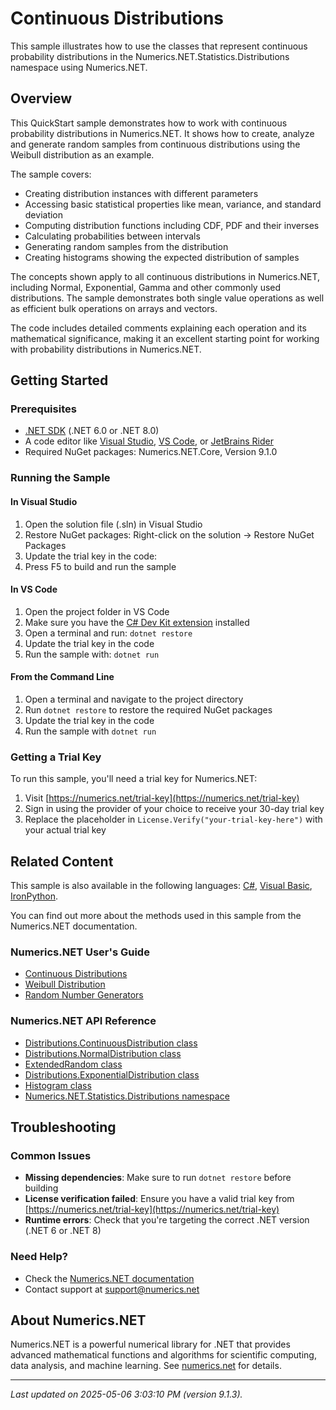 # Continuous Distributions

This sample illustrates how to use the classes that represent continuous probability distributions in the Numerics.NET.Statistics.Distributions namespace using Numerics.NET.

## Overview

This QuickStart sample demonstrates how to work with continuous probability distributions in 
Numerics.NET. It shows how to create, analyze and generate random samples from continuous 
distributions using the Weibull distribution as an example.

The sample covers:
- Creating distribution instances with different parameters
- Accessing basic statistical properties like mean, variance, and standard deviation
- Computing distribution functions including CDF, PDF and their inverses
- Calculating probabilities between intervals
- Generating random samples from the distribution
- Creating histograms showing the expected distribution of samples

The concepts shown apply to all continuous distributions in Numerics.NET, including Normal, 
Exponential, Gamma and other commonly used distributions. The sample demonstrates both single value 
operations as well as efficient bulk operations on arrays and vectors.

The code includes detailed comments explaining each operation and its mathematical significance, 
making it an excellent starting point for working with probability distributions in Numerics.NET.


## Getting Started

### Prerequisites

- [.NET SDK](https://dotnet.microsoft.com/download) (.NET 6.0 or .NET 8.0)
- A code editor like [Visual Studio](https://visualstudio.microsoft.com/), [VS Code](https://code.visualstudio.com/), or [JetBrains Rider](https://www.jetbrains.com/rider/)
- Required NuGet packages: Numerics.NET.Core, Version 9.1.0

### Running the Sample

#### In Visual Studio
1. Open the solution file (.sln) in Visual Studio
2. Restore NuGet packages: Right-click on the solution → Restore NuGet Packages
3. Update the trial key in the code:
4. Press F5 to build and run the sample

#### In VS Code

1. Open the project folder in VS Code
2. Make sure you have the [C# Dev Kit extension](https://marketplace.visualstudio.com/items?itemName=ms-dotnettools.csdevkit) installed
3. Open a terminal and run: `dotnet restore`
4. Update the trial key in the code 
5. Run the sample with: `dotnet run`

#### From the Command Line

1. Open a terminal and navigate to the project directory
2. Run `dotnet restore` to restore the required NuGet packages
3. Update the trial key in the code
4. Run the sample with `dotnet run`

### Getting a Trial Key

To run this sample, you'll need a trial key for Numerics.NET:

1. Visit [https://numerics.net/trial-key](https://numerics.net/trial-key)
2. Sign in using the provider of your choice to receive your 30-day trial key
3. Replace the placeholder in `License.Verify("your-trial-key-here")` with your actual trial key

## Related Content

This sample is also available in the following languages: 
[C#](https://github.com/NumericsDotNet/quickstart-csharp/tree/net8.0/statistics/probability-distributions/continuous-distributions), [Visual Basic](https://github.com/NumericsDotNet/quickstart-visualbasic/tree/net8.0/statistics/probability-distributions/continuous-distributions), [IronPython](https://github.com/NumericsDotNet/quickstart-ironpython/tree/net8.0/statistics/probability-distributions/continuous-distributions).

You can find out more about the methods used in this sample from the Numerics.NET documentation.

### Numerics.NET User's Guide

- [Continuous Distributions](https://numerics.net/documentation/latest/statistics/continuous-distributions/continuous-distributions)
- [Weibull Distribution](https://numerics.net/documentation/latest/statistics/continuous-distributions/weibull-distribution)
- [Random Number Generators](https://numerics.net/documentation/latest/mathematics/random-numbers/random-number-generators)

### Numerics.NET API Reference

- [Distributions.ContinuousDistribution class](https://numerics.net/documentation/latest/reference/numerics.net.statistics.distributions.continuousdistribution)
- [Distributions.NormalDistribution class](https://numerics.net/documentation/latest/reference/numerics.net.statistics.distributions.normaldistribution)
- [ExtendedRandom class](https://numerics.net/documentation/latest/reference/numerics.net.random.extendedrandom)
- [Distributions.ExponentialDistribution class](https://numerics.net/documentation/latest/reference/numerics.net.statistics.distributions.exponentialdistribution)
- [Histogram class](https://numerics.net/documentation/latest/reference/numerics.net.dataanalysis.histogram)
- [Numerics.NET.Statistics.Distributions namespace](https://numerics.net/documentation/latest/reference/numerics.net.statistics.distributions)


## Troubleshooting

### Common Issues

- **Missing dependencies**: Make sure to run `dotnet restore` before building
- **License verification failed**: Ensure you have a valid trial key from [https://numerics.net/trial-key](https://numerics.net/trial-key)
- **Runtime errors**: Check that you're targeting the correct .NET version (.NET 6 or .NET 8)

### Need Help?

- Check the [Numerics.NET documentation](https://numerics.net/documentation/)
- Contact support at [support@numerics.net](mailto:support@numerics.net?subject=ContinuousDistributions%20QuickStart%20Sample%20%28F%23%29)

## About Numerics.NET

Numerics.NET is a powerful numerical library for .NET that provides advanced mathematical 
functions and algorithms for scientific computing, data analysis, and machine learning.
See [numerics.net](https://numerics.net) for details.

---

_Last updated on 2025-05-06 3:03:10 PM (version 9.1.3)._
